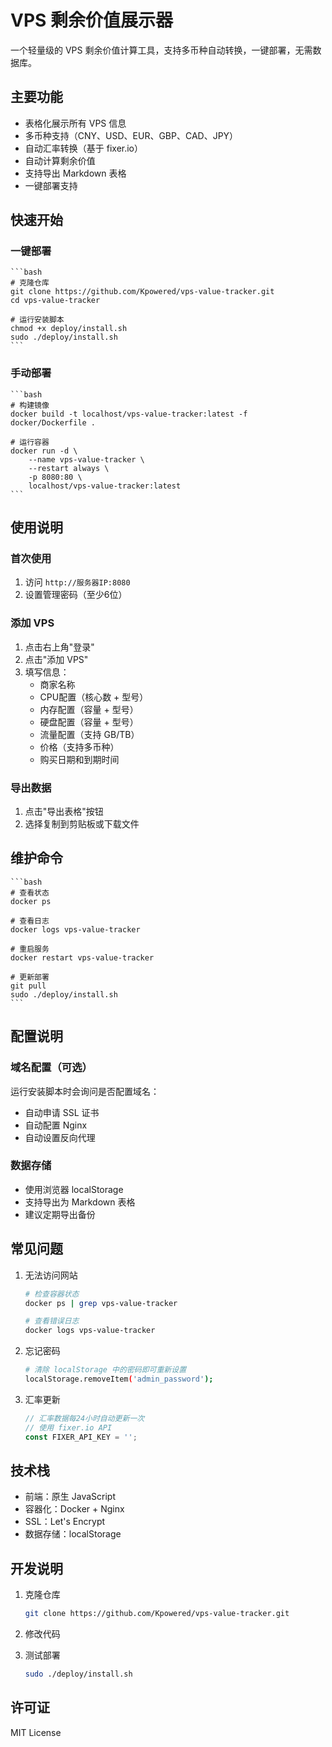 # VPS 剩余价值展示器

一个轻量级的 VPS 剩余价值计算工具，支持多币种自动转换，一键部署，无需数据库。

## 主要功能

- 表格化展示所有 VPS 信息
- 多币种支持（CNY、USD、EUR、GBP、CAD、JPY）
- 自动汇率转换（基于 fixer.io）
- 自动计算剩余价值
- 支持导出 Markdown 表格
- 一键部署支持

## 快速开始

### 一键部署

    ```bash
    # 克隆仓库
    git clone https://github.com/Kpowered/vps-value-tracker.git
    cd vps-value-tracker

    # 运行安装脚本
    chmod +x deploy/install.sh
    sudo ./deploy/install.sh
    ```

### 手动部署

    ```bash
    # 构建镜像
    docker build -t localhost/vps-value-tracker:latest -f docker/Dockerfile .

    # 运行容器
    docker run -d \
        --name vps-value-tracker \
        --restart always \
        -p 8080:80 \
        localhost/vps-value-tracker:latest
    ```

## 使用说明

### 首次使用
1. 访问 `http://服务器IP:8080`
2. 设置管理密码（至少6位）

### 添加 VPS
1. 点击右上角"登录"
2. 点击"添加 VPS"
3. 填写信息：
   - 商家名称
   - CPU配置（核心数 + 型号）
   - 内存配置（容量 + 型号）
   - 硬盘配置（容量 + 型号）
   - 流量配置（支持 GB/TB）
   - 价格（支持多币种）
   - 购买日期和到期时间

### 导出数据
1. 点击"导出表格"按钮
2. 选择复制到剪贴板或下载文件

## 维护命令

    ```bash
    # 查看状态
    docker ps

    # 查看日志
    docker logs vps-value-tracker

    # 重启服务
    docker restart vps-value-tracker

    # 更新部署
    git pull
    sudo ./deploy/install.sh
    ```

## 配置说明

### 域名配置（可选）
运行安装脚本时会询问是否配置域名：
- 自动申请 SSL 证书
- 自动配置 Nginx
- 自动设置反向代理

### 数据存储
- 使用浏览器 localStorage
- 支持导出为 Markdown 表格
- 建议定期导出备份

## 常见问题

1. 无法访问网站

    ```bash
    # 检查容器状态
    docker ps | grep vps-value-tracker

    # 查看错误日志
    docker logs vps-value-tracker
    ```

2. 忘记密码

    ```bash
    # 清除 localStorage 中的密码即可重新设置
    localStorage.removeItem('admin_password');
    ```

3. 汇率更新

    ```javascript
    // 汇率数据每24小时自动更新一次
    // 使用 fixer.io API
    const FIXER_API_KEY = '';
    ```

## 技术栈

- 前端：原生 JavaScript
- 容器化：Docker + Nginx
- SSL：Let's Encrypt
- 数据存储：localStorage

## 开发说明

1. 克隆仓库

    ```bash
    git clone https://github.com/Kpowered/vps-value-tracker.git
    ```

2. 修改代码

3. 测试部署

    ```bash
    sudo ./deploy/install.sh

    ```



## 许可证

MIT License